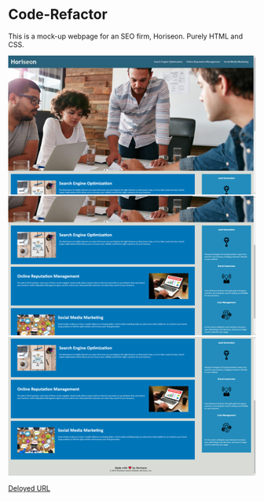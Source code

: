 # Code-Refactor

This is a mock-up webpage for an SEO firm, Horiseon. Purely HTML and CSS.

![deloyment demo top](./demo/demo1.png)
![deloyment demo middle](./demo/demo2.png)
![deloyment demo bottom](./demo/demo3.png)

[Deloyed URL](https://krushilnaik.github.io/Code-Refactor/)

